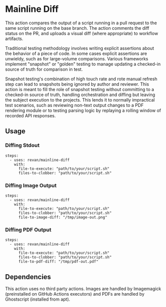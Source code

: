 # Mainline Diff

This action compares the output of a script running in a pull request to the same script running on the base branch. The action comments the diff status on the PR, and uploads a visual diff (where appropriate) to workflow artifacts.

Traditional testing methodology involves writing explicit assertions about the behavior of a piece of code.
In some cases explicit assertions are unwieldy, such as for large-volume comparisons.
Various frameworks implement "snapshot" or "golden" testing to manage updating a checked-in source of truth for comparison in test.

Snapshot testing's combination of high touch rate and rote manual refresh step can lead to snapshots being ignored by author and reviewer.
This action is meant to fill the role of snapshot testing without committing to a checked-in source of truth, handling orchestration and diffing but leaving the subject execution to the projects.
This lends it to normally impractical test scenarios, such as reviewing non-text output changes to a PDF rendering module or to testing parsing logic by replaying a rolling window of recorded API responses.

## Usage

### Diffing Stdout

```
steps:
  - uses: revan/mainline-diff
    with:
      file-to-execute: "path/to/your/script.sh"
      files-to-clobber: "path/to/your/script.sh"
```

### Diffing Image Output

```
steps:
  - uses: revan/mainline-diff
    with:
      file-to-execute: "path/to/your/script.sh"
      files-to-clobber: "path/to/your/script.sh"
      file-to-image-diff: "/tmp/image-out.png"
```

### Diffing PDF Output

```
steps:
  - uses: revan/mainline-diff
    with:
      file-to-execute: "path/to/your/script.sh"
      files-to-clobber: "path/to/your/script.sh"
      file-to-pdf-diff: "/tmp/pdf-out.pdf"
```

## Dependencies

This action uses no third party actions. Images are handled by Imagemagick (preinstalled on GitHub Actions executors) and PDFs are handled by Ghostscript (installed from apt).
